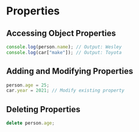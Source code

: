 # Properties

## Accessing Object Properties

```js
console.log(person.name); // Output: Wesley
console.log(car["make"]); // Output: Toyota
```

## Adding and Modifying Properties

```js
person.age = 25;
car.year = 2021; // Modify existing property
```

## Deleting Properties

```js
delete person.age;
```
